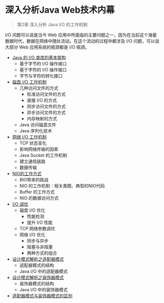 #   深入分析Java Web技术内幕

>   第2章 深入分析 Java I/O 的工作机制

I/O 问题可以说是当今 Web 应用中所面临的主要问题之一，因为在当前这个海量数据时代，数据在网络中随处流动。在这个流动的过程中都涉及 I/O 问题，可以说大部分 Web 应用系统的瓶颈都是 I/O 瓶颈。

-   [Java 的 I/O 类库的基本架构](10x.md)
    -   基于字节的 I/O 操作接口
    -   基于字符的 I/O 操作接口
    -   字节与字符的转化接口
-   [磁盘 I/O 工作机制](11x.md)
    -   几种访问文件的方式
        -   标准访问文件的方式
        -   直接 I/O 的方式
        -   同步访问文件的方式
        -   异步访问文件的方式
        -   内存映射的方式
    -   Java 访问磁盘文件
    -   Java 序列化技术
-   [网络 I/O 工作机制](12x.md)
    -   TCP 状态变化
    -   影响网络传输的因素
    -   Java Socket 的工作机制
    -   建立通信链路
    -   数据传输
-   [NIO的工作方式](13x.md)
    -   BIO带来的挑战
    -   NIO 的工作机制：相关类图、典型的NIO代码
    -   Buffer 的工作方式
    -   NIO 的数据访问方式
-   [I/O 调优](14x.md)
    -   磁盘 I/O 优化
        -   性能检测
        -   提升 I/O 性能
    -   TCP 网络参数调优
    -   网络 I/O 优化
        -   同步与异步
        -   阻塞与非阻塞
        -   两种方式的组合
-   [设计模式解析之适配器模式](15x.md)
    -   适配器模式的结构
    -   Java I/O 中的适配器模式
-   [设计模式解析之装饰器模式](16x.md)
    -   装饰器模式的结构
    -   Java I/O 中的装饰器模式
-   [适配器模式与装饰器模式的区别](17x.md)




